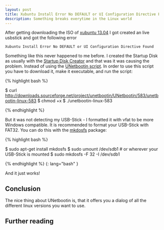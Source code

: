 ```yaml
---
layout: post
title: Xubuntu Install Error No DEFAULT or UI Configuration Directive Found
description: Something breaks everytime in the Linux world
---
```


After getting downloading the ISO of [xubuntu 13.04](http://xubuntu.org/news/13-04-release/) I got created an live
usbstick and got the following error

    Xubuntu Install Error No DEFAULT or UI Configuration Directive Found


Something like this never happened to me before. I created the Startup Disk as usually with the
[Startup Disk Creator](https://apps.ubuntu.com/cat/applications/usb-creator-gtk/) and that was it was causing the
problem. Instead of using the [UNetbootin script](http://unetbootin.sourceforge.net/). In order to use this script you
have to download it, make it executable, and run the script:


{% highlight bash %}

$ curl http://downloads.sourceforge.net/project/unetbootin/UNetbootin/583/unetbootin-linux-583
$ chmod +x
$ ./unetbootin-linux-583

{% endhighlight %}


But it was not detecting my USB-Stick - I formatted it with vfat to be more Windows compatible. It is recommended to
format your USB-Stick with FAT32. You can do this with the [mkdosfs](http://en.wikipedia.org/wiki/Mkdosfs) package:


{% highlight bash %}

$ sudo apt-get install mkdosfs
$ sudo umount /dev/sdb1 # or wherever your USB-Stick is mounted
$ sudo mkdosfs -F 32 -I /dev/sdb1

{% endhighlight %}
{: lang="bash" }


And it just works!


## Conclusion

The nice thing about UNetbootin is, that it offers you a dialog of all the different linux versions you want to use.


## Further reading

